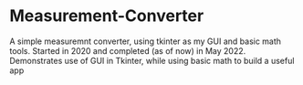 # Measurement-Converter
A simple measuremnt converter, using tkinter as my GUI and basic math tools. Started in 2020 and completed (as of now) in May 2022. 
Demonstrates use of GUI in Tkinter, while using basic math to build a useful app
